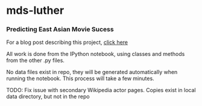 mds-luther
==========

### Predicting East Asian Movie Sucess

For a blog post describing this project, [click here](https://www.idcrane.com/blog/2014/10/23/predicting-east-asian-movie-success/)

All work is done from the IPython notebook, using classes and methods from the other .py files. 

No data  files exist in repo, they will be generated automatically when running the notebook. 
This process will take a few minutes.

TODO: Fix issue with secondary Wikipedia actor pages. 
Copies exist in local data directory, but not in the repo
